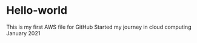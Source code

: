 # Hello-world
This is my first AWS file for GitHub
Started my journey in cloud computing January 2021
